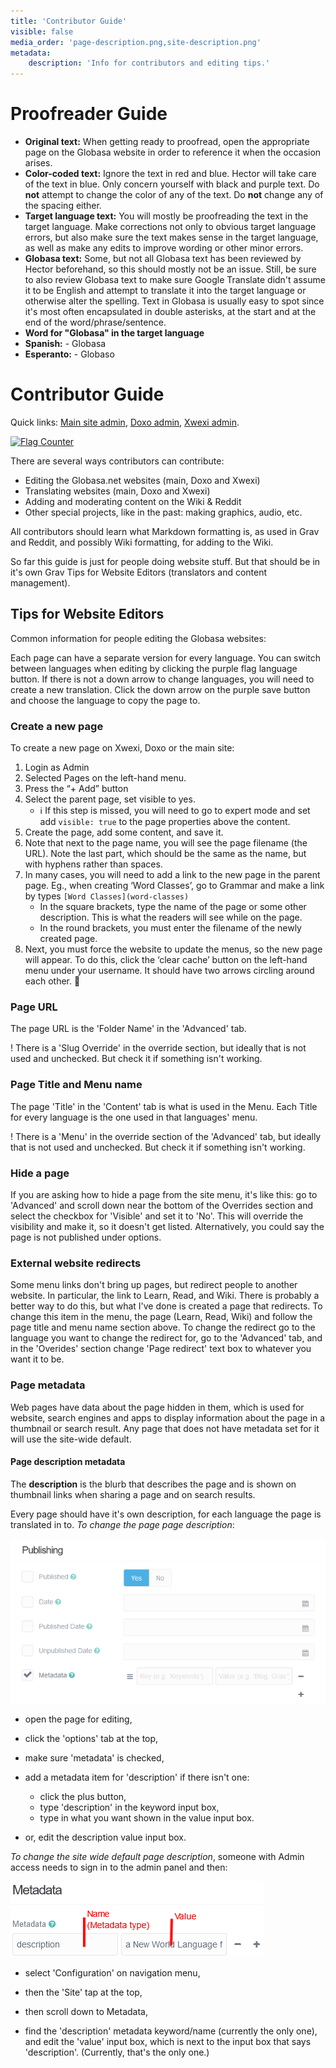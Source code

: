 ```yaml
---
title: 'Contributor Guide'
visible: false
media_order: 'page-description.png,site-description.png'
metadata:
    description: 'Info for contributors and editing tips.'
---
```


# Proofreader Guide

* **Original text:** When getting ready to proofread, open the appropriate page on the Globasa website in order to reference it when the occasion arises.  
* **Color-coded text:** Ignore the text in red and blue. Hector will take care of the text in blue. Only concern yourself with black and purple text. Do **not** attempt to change the color of any of the text. Do **not** change any of the spacing either.      
* **Target language text:** You will mostly be proofreading the text in the target language. Make corrections not only to obvious target language errors, but also make sure the text makes sense in the target language, as well as make any edits to improve wording or other minor errors.   
* **Globasa text:** Some, but not all Globasa text has been reviewed by Hector beforehand, so this should mostly not be an issue. Still, be sure to also review Globasa text to make sure Google Translate didn't assume it to be English and attempt to translate it into the target language or otherwise alter the spelling. Text in Globasa is usually easy to spot since it's most often encapsulated in double asterisks, at the start and at the end of the word/phrase/sentence.  
*  **Word for "Globasa" in the target language**
 * **Spanish:** - Globasa
 * **Esperanto:** - Globaso 


# Contributor Guide

Quick links: [Main site admin](https://www.globasa.net/admin), [Doxo admin](https://doxo.globasa.net/admin), [Xwexi admin](https://xwexi.globasa.net/admin).

<a href="https://info.flagcounter.com/AWBh"><img src="https://s11.flagcounter.com/map/AWBh/size_s/txt_000000/border_CCCCCC/pageviews_0/viewers_3/flags_0/" alt="Flag Counter" border="0"></a>

There are several ways contributors can contribute:

* Editing the Globasa.net websites (main, Doxo and Xwexi)
* Translating websites (main, Doxo and Xwexi)
* Adding and moderating content on the Wiki & Reddit
* Other special projects, like in the past: making graphics, audio, etc.

All contributors should learn what Markdown formatting is, as used in Grav and Reddit, and possibly Wiki formatting, for adding to the Wiki.

So far this guide is just for people doing website stuff. But that should be in it's own Grav Tips for Website Editors (translators and content management).




## Tips for Website Editors

Common information for people editing the Globasa websites:

Each page can have a separate version for every language. You can switch between languages when editing by clicking the purple flag language button. If there is not a down arrow to change languages, you will need to create a new translation. Click the down arrow on the purple save button and choose the language to copy the page to.

### Create a new page

To create a new page on Xwexi, Doxo or the main site:

1. Login as Admin
2. Selected Pages on the left-hand menu.
3. Press the “+ Add” button
4. Select the parent page, set visible to yes.
     - ℹ️ If this step is missed, you will need to go to expert mode and set add `visible: true` to the page properties above the content.
5. Create the page, add some content, and save it.
6. Note that next to the page name, you will see the page filename (the URL). Note the last part, which should be the same as the name, but with hyphens rather than spaces.
7. In many cases, you will need to add a link to the new page in the parent page. Eg., when creating ‘Word Classes’, go to Grammar and make a link by types `[Word Classes](word-classes)`
     - In the square brackets, type the name of the page or some other description. This is what the readers will see while on the page.
     - In the round brackets, you must enter the filename of the newly created page.
8. Next, you must force the website to update the menus, so the new page will appear. To do this, click the ‘clear cache’ button on the left-hand menu under your username. It should have two arrows circling around each other. 🔁

### Page URL

The page URL is the 'Folder Name' in the 'Advanced' tab.

! There is a 'Slug Override' in the override section, but ideally that is not used and unchecked. But check it if something isn't working.

### Page Title and Menu name
The page 'Title' in the 'Content' tab is what is used in the Menu. Each Title for every language is the one used in that languages' menu.

! There is a 'Menu' in the override section of the 'Advanced' tab, but ideally that is not used and unchecked. But check it if something isn't working.

### Hide a page

If you are asking how to hide a page from the site menu, it's like this: go to 'Advanced' and scroll down near the bottom of the Overrides section and select the checkbox for 'Visible' and set it to 'No'. This will override the visibility and make it, so it doesn't get listed. Alternatively, you could say the page is not published under options.

### External website redirects

Some menu links don't bring up pages, but redirect people to another website. In particular, the link to Learn, Read, and Wiki. There is probably a better way to do this, but what I've done is created a page that redirects. To change this item in the menu, the page (Learn, Read, Wiki) and follow the page title and menu name section above. To change the redirect go to the language you want to change the redirect for, go to the 'Advanced' tab, and in the 'Overides' section change 'Page redirect' text box to whatever you want it to be.

### Page metadata

Web pages have data about the page hidden in them, which is used for website, search engines and apps to display information about the page in a thumbnail or search result. Any page that does not have metadata set for it will use the site-wide default.

#### Page description metadata

The **description** is the blurb that describes the page and is shown on thumbnail links when sharing a page and on search results. 

Every page should have it's own description, for each language the page is translated in to. _To change the page page description_:

![page-description](page-description.png "Screenshot of the publishing section.")

* open the page for editing,

* click the 'options' tab at the top,

* make sure 'metadata' is checked,

* add a metadata item for 'description' if there isn't one:
	* click the plus button,
	* type 'description' in the keyword input box,
	* type in what you want shown in the value input box.

* or, edit the description value input box.


_To change the site wide default page description_, someone with Admin access needs to sign in to the admin panel and then:

![site-description](site-description.png "Screenshot of the metadata section.")

* select 'Configuration' on navigation menu,

* then the 'Site' tap at the top,

* then scroll down to Metadata,

* find the 'description' metadata keyword/name (currently the only one), and edit the 'value' input box, which is next to the input box that says 'description'. (Currently, that's the only one.)
